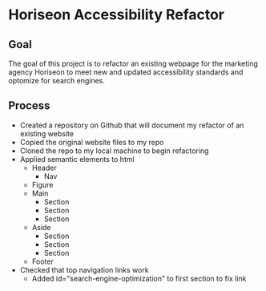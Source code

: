 # Horiseon Accessibility Refactor

## Goal

The goal of this project is to refactor an existing webpage for the marketing agency Horiseon to meet new and updated accessibility standards and optomize for search engines.

## Process

* Created a repository on Github that will document my refactor of an existing website
* Copied the original website files to my repo
* Cloned the repo to my local machine to begin refactoring
* Applied semantic elements to html
    * Header
        * Nav
    * Figure
    * Main
        * Section
        * Section
        * Section
    * Aside
        * Section
        * Section
        * Section
    * Footer
* Checked that top navigation links work
    * Added id="search-engine-optimization" to first section to fix link
